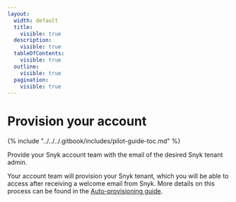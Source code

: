 ```yaml
---
layout:
  width: default
  title:
    visible: true
  description:
    visible: true
  tableOfContents:
    visible: true
  outline:
    visible: true
  pagination:
    visible: true
---
```


# Provision your account

{% include "../../../.gitbook/includes/pilot-guide-toc.md" %}

Provide your Snyk account team with the email of the desired Snyk tenant admin.

Your account team will provision your Snyk tenant, which you will be able to access after receiving a welcome email from Snyk. More details on this process can be found in the [Auto-provisioning guide](../../../enterprise-setup/auto-provisioning-guide.md).
